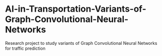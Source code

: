 # AI-in-Transportation-Variants-of-Graph-Convolutional-Neural-Networks
Research project to study variants of Graph Convolutional Neural Networks for traffic prediction
